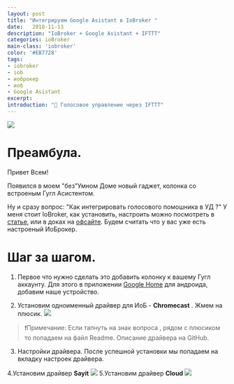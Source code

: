 ```yaml
---
layout: post
title: "Интегрируем Google Asistant в IoBroker "
date:   2018-11-13
description: "IoBroker + Google Asistant + IFTTT"
categories: ioBroker
main-class: 'iobroker'
color: '#EB7728'
tags:
- iobroker
- iob
- иоброкер
- иоб
- Google Asistant 
excerpt:
introduction: "🎤 Голосовое управление через IFTTT"
---
```

![][4]
# Преамбула.
Привет Всем!

Появился в моем "без"Умном Доме новый гаджет, колонка со встроеным Гугл Асистентом.

Ну и сразу вопрос: "Как интегрировать голосового помошника в УД ?"
У меня стоит IoBroker, как установить, настроить можно посмотреть в [статье][1], или в доках на [офсайте][2].
Будем считать что у вас уже есть настроеный ИоБрокер.

# Шаг за шагом.

1. Первое что нужно сделать это добавить колонку к вашему Гугл аккаунту.
   Для этого в приложении [Google Home][3] для андроида, добавим наше устройство.
   
2. Установим одноименный драйвер для ИоБ - **Chromecast** .
Жмем на плюсик.
 ![][5]
 > ❗️Примечание: Если тапнуть на знак вопроса , рядом с плюсиком то попадаем на файл Readme. Описание драйвера на GitHub.
 
3. Настройки драйвера.
После успешной установки мы попадаем на вкладку настроек драйвера.

4.Установим драйвер **Sayit**
 ![][6]
5.Установим драйвер **Cloud**
 ![][7]




[1]: https://sprut.ai/client/article/274
[2]: http://www.iobroker.net/docu/?page_id=2630&lang=ru
[3]: https://play.google.com/store/apps/details?id=com.google.android.apps.chromecast.app
[4]: /assets/image/salam/zolo.png
[5]: /assets/image/salam/cast.png
[6]: /assets/image/salam/sayit.png
[7]: /assets/image/salam/cloud.png
[3]: /assets/image/salam/zolo.png
[3]: /assets/image/salam/zolo.png
